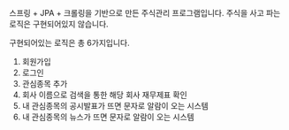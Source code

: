 스프링 + JPA + 크롤링을 기반으로 만든 주식관리 프로그램입니다. 주식을 사고 파는 로직은 구현되어있지 않습니다. 

구현되어있는 로직은 총 6가지입니다.

1. 회원가입
2. 로그인
3. 관심종목 추가
4. 회사 이름으로 검색을 통한 해당 회사 재무제표 확인
5. 내 관심종목의 공시발표가 뜨면 문자로 알람이 오는 시스템
6. 내 관심종목의 뉴스가 뜨면 문자로 알람이 오는 시스템
